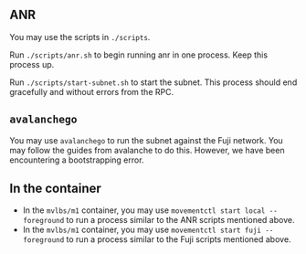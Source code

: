 ## ANR
You may use the scripts in `./scripts`. 

Run `./scripts/anr.sh` to begin running anr in one process. Keep this process up.

Run `./scripts/start-subnet.sh` to start the subnet. This process should end gracefully and without errors from the RPC.

## `avalanchego`
You may use `avalanchego` to run the subnet against the Fuji network. You may follow the guides from avalanche to do this. However, we have been encountering a bootstrapping error. 

## In the container
- In the `mvlbs/m1` container, you may use `movementctl start local --foreground` to run a process similar to the ANR scripts mentioned above.
- In the `mvlbs/m1` container, you may use `movementctl start fuji --foreground` to run a process similar to the Fuji scripts mentioned above.
